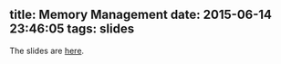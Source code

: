 title: Memory Management
date: 2015-06-14 23:46:05
tags: slides
---

The slides are [here](/advanced-cpp/slides/Memory_Management.pdf).
